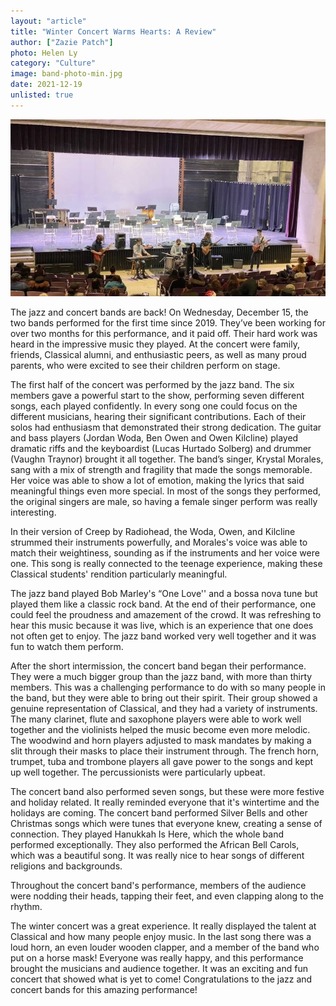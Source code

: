 ```yaml
---
layout: "article"
title: "Winter Concert Warms Hearts: A Review"
author: ["Zazie Patch"]
photo: Helen Ly
category: "Culture"
image: band-photo-min.jpg
date: 2021-12-19
unlisted: true
---
```


![CHS Band](/assets/images/band-photo-min.jpg)

The jazz and concert bands are back! On Wednesday, December 15, the two bands performed for the first time since 2019. They’ve been working for over two months for this performance, and it paid off. Their hard work was heard in the impressive music they played. At the concert were family, friends, Classical alumni, and enthusiastic peers, as well as many proud parents, who were excited to see their children perform on stage. 

The first half of the concert was performed by the jazz band. The six members gave a powerful start to the show, performing seven different songs, each played confidently. In every song one could focus on the different musicians, hearing their significant contributions. Each of their solos had enthusiasm that demonstrated their strong dedication. The guitar and bass players (Jordan Woda, Ben Owen and Owen Kilcline) played dramatic riffs and the keyboardist (Lucas Hurtado Solberg) and drummer (Vaughn Traynor) brought it all together. The band’s singer, Krystal Morales, sang with a mix of strength and fragility that made the songs memorable. Her voice was able to show a lot of emotion, making the lyrics that said meaningful things even more special. In most of the songs they performed, the original singers are male, so having a female singer perform was really interesting.

In their version of Creep by Radiohead, the Woda, Owen, and Kilcline strummed their instruments powerfully, and Morales's voice was able to match their weightiness, sounding as if the instruments and her voice were one. This song is really connected to the teenage experience, making these Classical students' rendition particularly meaningful.

The jazz band played Bob Marley's “One Love'' and a bossa nova tune but played them like a classic rock band. At the end of their performance, one could feel the proudness and amazement of the crowd. It was refreshing to hear this music because it was live, which is an experience that one does not often get to enjoy. The jazz band worked very well together and it was fun to watch them perform. 

After the short intermission, the concert band began their performance. They were a much bigger group than the jazz band, with more than thirty members. This was a challenging performance to do with so many people in the band, but they were able to bring out their spirit. Their group showed a genuine representation of Classical, and they had a variety of instruments. The many clarinet, flute and saxophone players were able to work well together and the violinists helped the music become even more melodic. The woodwind and horn players adjusted to mask mandates by making a slit through their masks to place their instrument through. The french horn, trumpet, tuba and trombone players all gave power to the songs and kept up well together. The percussionists were particularly upbeat.

The concert band also performed seven songs, but these were more festive and holiday related. It really reminded everyone that it's wintertime and the holidays are coming. The concert band performed Silver Bells and other Christmas songs which were tunes that everyone knew, creating a sense of connection. They played Hanukkah Is Here, which the whole band performed exceptionally. They also performed the African Bell Carols, which was a beautiful song. It was really nice to hear songs of different religions and backgrounds.

Throughout the concert band's performance, members of the audience were nodding their heads, tapping their feet, and even clapping along to the rhythm.  

The winter concert was a great experience. It really displayed the talent at Classical and how many people enjoy music. In the last song there was a loud horn, an even louder wooden clapper, and a member of the band who put on a horse mask! Everyone was really happy, and this performance brought the musicians and audience together. It was an exciting and fun concert that showed what is yet to come! Congratulations to the jazz and concert bands for this amazing performance!
